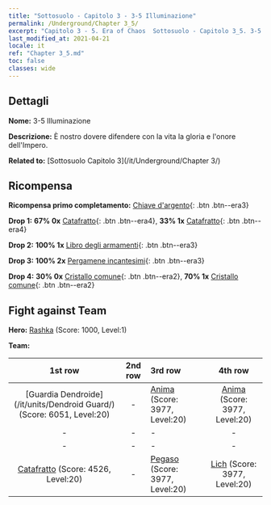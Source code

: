 ```yaml
---
title: "Sottosuolo - Capitolo 3 - 3-5 Illuminazione"
permalink: /Underground/Chapter 3_5/
excerpt: "Capitolo 3 - 5. Era of Chaos  Sottosuolo - Capitolo 3_5. 3-5 Illuminazione"
last_modified_at: 2021-04-21
locale: it
ref: "Chapter 3_5.md"
toc: false
classes: wide
---
```


## Dettagli

 **Nome:** 3-5 Illuminazione

 **Descrizione:** È nostro dovere difendere con la vita la gloria e l'onore dell'Impero.

 **Related to:** [Sottosuolo Capitolo 3](/it/Underground/Chapter 3/)

## Ricompensa

 **Ricompensa primo completamento:** [Chiave d'argento](/it/Items/con_693/){: .btn .btn--era3}

 **Drop 1:** **67% 0x** [Catafratto](/it/Items/unt_195/){: .btn .btn--era4}, **33% 1x** [Catafratto](/it/Items/unt_195/){: .btn .btn--era4}

 **Drop 2:** **100% 1x** [Libro degli armamenti](/it/Items/mat_18/){: .btn .btn--era3}

 **Drop 3:** **100% 2x** [Pergamene incantesimi](/it/Items/con_694/){: .btn .btn--era3}

 **Drop 4:** **30% 0x** [Cristallo comune](/it/Items/mat_11/){: .btn .btn--era2}, **70% 1x** [Cristallo comune](/it/Items/mat_11/){: .btn .btn--era2}


## Fight against Team
 **Hero:** [Rashka](/it/heroes/Rashka/) (Score: 1000, Level:1)

 **Team:**


  | 1st row | 2nd row | 3rd row | 4th row |
  |:----:|:----:|:----|:----:|
  | [Guardia Dendroide](/it/units/Dendroid Guard/) (Score: 6051, Level:20)  | - | [Anima](/it/units/Wight/) (Score: 3977, Level:20)  | [Anima](/it/units/Wight/) (Score: 3977, Level:20)  |
  | - | - | - | - |
  | - | - | - | - |
  | [Catafratto](/it/units/Cavalier/) (Score: 4526, Level:20)  | - | [Pegaso](/it/units/Pegasus/) (Score: 3977, Level:20)  | [Lich](/it/units/Lich/) (Score: 3977, Level:20)  |


